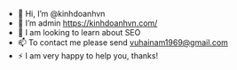 - 👋 Hi, I’m @kinhdoanhvn
- 🌱 I’m admin https://kinhdoanhvn.com/
- 💞️ I am looking to learn about SEO
- 📫 To contact me please send vuhainam1969@gmail.com
- ⚡ I am very happy to help you, thanks!

<!---
kinhdoanhvn/kinhdoanhvn is a ✨ special ✨ repository because its `README.md` (this file) appears on your GitHub profile.
You can click the Preview link to take a look at your changes.
--->
